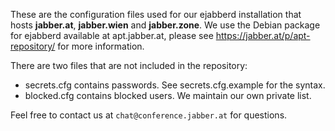 These are the configuration files used for our ejabberd installation that hosts
**jabber.at**, **jabber.wien** and **jabber.zone**. We use the Debian package
for ejabberd available at apt.jabber.at, please see
https://jabber.at/p/apt-repository/ for more information.

There are two files that are not included in the repository:

* secrets.cfg contains passwords. See secrets.cfg.example for the syntax.
* blocked.cfg contains blocked users. We maintain our own private list.

Feel free to contact us at `chat@conference.jabber.at` for questions.
